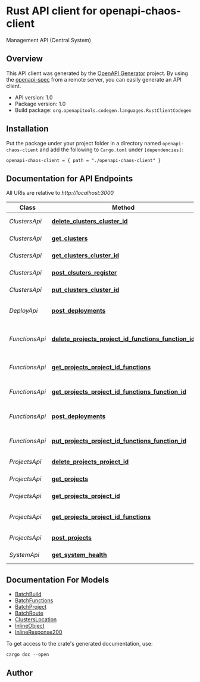 # Rust API client for openapi-chaos-client

Management API (Central System)


## Overview

This API client was generated by the [OpenAPI Generator](https://openapi-generator.tech) project.  By using the [openapi-spec](https://openapis.org) from a remote server, you can easily generate an API client.

- API version: 1.0
- Package version: 1.0
- Build package: `org.openapitools.codegen.languages.RustClientCodegen`

## Installation

Put the package under your project folder in a directory named `openapi-chaos-client` and add the following to `Cargo.toml` under `[dependencies]`:

```
openapi-chaos-client = { path = "./openapi-chaos-client" }
```

## Documentation for API Endpoints

All URIs are relative to *http://localhost:3000*

Class | Method | HTTP request | Description
------------ | ------------- | ------------- | -------------
*ClustersApi* | [**delete_clusters_cluster_id**](docs/ClustersApi.md#delete_clusters_cluster_id) | **DELETE** /clusters/{cluster-id} | Delete cluster
*ClustersApi* | [**get_clusters**](docs/ClustersApi.md#get_clusters) | **GET** /clusters | Get clusters
*ClustersApi* | [**get_clusters_cluster_id**](docs/ClustersApi.md#get_clusters_cluster_id) | **GET** /clusters/{cluster-id} | Get specific cluster
*ClustersApi* | [**post_clsuters_register**](docs/ClustersApi.md#post_clsuters_register) | **POST** /clusters | Register cluster
*ClustersApi* | [**put_clusters_cluster_id**](docs/ClustersApi.md#put_clusters_cluster_id) | **PUT** /clusters/{cluster-id} | Update cluster
*DeployApi* | [**post_deployments**](docs/DeployApi.md#post_deployments) | **POST** /batch | Create Batch of Functions
*FunctionsApi* | [**delete_projects_project_id_functions_function_id**](docs/FunctionsApi.md#delete_projects_project_id_functions_function_id) | **DELETE** /projects/{project-id}/functions/{function-id} | Delete function
*FunctionsApi* | [**get_projects_project_id_functions**](docs/FunctionsApi.md#get_projects_project_id_functions) | **GET** /projects/{project-id}/functions | Get all project functions
*FunctionsApi* | [**get_projects_project_id_functions_function_id**](docs/FunctionsApi.md#get_projects_project_id_functions_function_id) | **GET** /projects/{project-id}/functions/{function-id} | Get function
*FunctionsApi* | [**post_deployments**](docs/FunctionsApi.md#post_deployments) | **POST** /batch | Create Batch of Functions
*FunctionsApi* | [**put_projects_project_id_functions_function_id**](docs/FunctionsApi.md#put_projects_project_id_functions_function_id) | **PUT** /projects/{project-id}/functions/{function-id} | Update function
*ProjectsApi* | [**delete_projects_project_id**](docs/ProjectsApi.md#delete_projects_project_id) | **DELETE** /projects/{project-id} | Delete project
*ProjectsApi* | [**get_projects**](docs/ProjectsApi.md#get_projects) | **GET** /projects | Get projects
*ProjectsApi* | [**get_projects_project_id**](docs/ProjectsApi.md#get_projects_project_id) | **GET** /projects/{project-id} | Get project
*ProjectsApi* | [**get_projects_project_id_functions**](docs/ProjectsApi.md#get_projects_project_id_functions) | **GET** /projects/{project-id}/functions | Get all project functions
*ProjectsApi* | [**post_projects**](docs/ProjectsApi.md#post_projects) | **POST** /projects | Create project
*SystemApi* | [**get_system_health**](docs/SystemApi.md#get_system_health) | **GET** /system/health | System Health


## Documentation For Models

 - [BatchBuild](docs/BatchBuild.md)
 - [BatchFunctions](docs/BatchFunctions.md)
 - [BatchProject](docs/BatchProject.md)
 - [BatchRoute](docs/BatchRoute.md)
 - [ClustersLocation](docs/ClustersLocation.md)
 - [InlineObject](docs/InlineObject.md)
 - [InlineResponse200](docs/InlineResponse200.md)


To get access to the crate's generated documentation, use:

```
cargo doc --open
```

## Author




